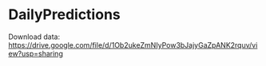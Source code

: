 # DailyPredictions
Download data: https://drive.google.com/file/d/1Ob2ukeZmNIyPow3bJajyGaZpANK2rquv/view?usp=sharing 
